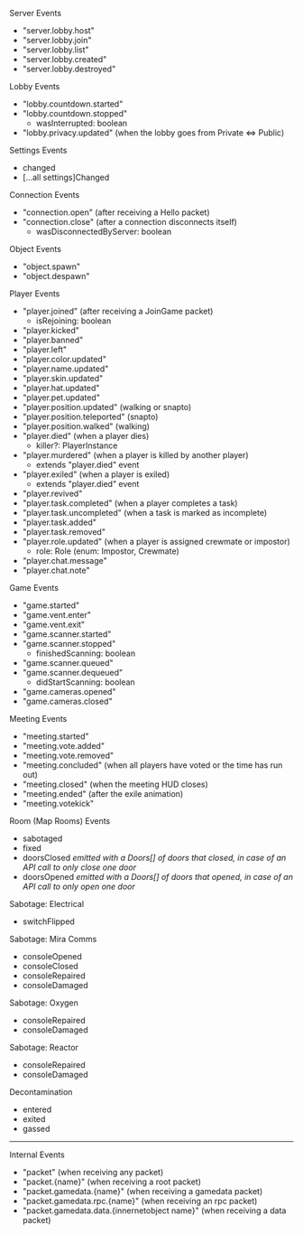Server Events
- "server.lobby.host"
- "server.lobby.join"
- "server.lobby.list"
- "server.lobby.created"
- "server.lobby.destroyed"

Lobby Events
- "lobby.countdown.started"
- "lobby.countdown.stopped"
  - wasInterrupted: boolean
- "lobby.privacy.updated" (when the lobby goes from Private <=> Public)

Settings Events
- changed
- [...all settings]Changed

Connection Events
- "connection.open" (after receiving a Hello packet)
- "connection.close" (after a connection disconnects itself)
  - wasDisconnectedByServer: boolean

Object Events
- "object.spawn"
- "object.despawn"

Player Events
- "player.joined" (after receiving a JoinGame packet)
  - isRejoining: boolean
- "player.kicked"
- "player.banned"
- "player.left"
- "player.color.updated"
- "player.name.updated"
- "player.skin.updated"
- "player.hat.updated"
- "player.pet.updated"
- "player.position.updated" (walking or snapto)
- "player.position.teleported" (snapto)
- "player.position.walked" (walking)
- "player.died" (when a player dies)
  - killer?: PlayerInstance
- "player.murdered" (when a player is killed by another player)
  - extends "player.died" event
- "player.exiled" (when a player is exiled)
  - extends "player.died" event
- "player.revived"
- "player.task.completed" (when a player completes a task)
- "player.task.uncompleted" (when a task is marked as incomplete)
- "player.task.added"
- "player.task.removed"
- "player.role.updated" (when a player is assigned crewmate or impostor)
  - role: Role (enum: Impostor, Crewmate)
- "player.chat.message"
- "player.chat.note"

Game Events
- "game.started"
- "game.vent.enter"
- "game.vent.exit"
- "game.scanner.started"
- "game.scanner.stopped"
  - finishedScanning: boolean
- "game.scanner.queued"
- "game.scanner.dequeued"
  - didStartScanning: boolean
- "game.cameras.opened"
- "game.cameras.closed"

Meeting Events
- "meeting.started"
- "meeting.vote.added"
- "meeting.vote.removed"
- "meeting.concluded" (when all players have voted or the time has run out)
- "meeting.closed" (when the meeting HUD closes)
- "meeting.ended" (after the exile animation)
- "meeting.votekick"

Room (Map Rooms) Events
- sabotaged
- fixed
- doorsClosed *emitted with a Doors[] of doors that closed, in case of an API call to only close one door*
- doorsOpened *emitted with a Doors[] of doors that opened, in case of an API call to only open one door*

Sabotage: Electrical
- switchFlipped

Sabotage: Mira Comms
- consoleOpened
- consoleClosed
- consoleRepaired
- consoleDamaged

Sabotage: Oxygen
- consoleRepaired
- consoleDamaged

Sabotage: Reactor
- consoleRepaired
- consoleDamaged

Decontamination
- entered
- exited
- gassed


----------

Internal Events


- "packet" (when receiving any packet)
- "packet.{name}" (when receiving a root packet)
- "packet.gamedata.{name}" (when receiving a gamedata packet)
- "packet.gamedata.rpc.{name}" (when receiving an rpc packet)
- "packet.gamedata.data.{innernetobject name}" (when receiving a data packet)



